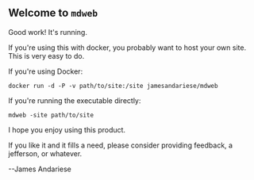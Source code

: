 ## Welcome to `mdweb`

Good work!  It's running.

If you're using this with docker, you probably want to host your own site.
This is very easy to do.

If you're using Docker:

    docker run -d -P -v path/to/site:/site jamesandariese/mdweb

If you're running the executable directly:

    mdweb -site path/to/site

I hope you enjoy using this product.

If you like it and it fills a need, please consider providing
feedback, a jefferson, or whatever.

--James Andariese
